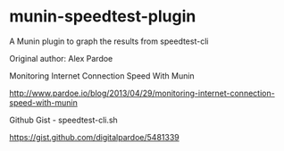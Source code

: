 # munin-speedtest-plugin
A Munin plugin to graph the results from speedtest-cli

Original author: Alex Pardoe

Monitoring Internet Connection Speed With Munin

http://www.pardoe.io/blog/2013/04/29/monitoring-internet-connection-speed-with-munin

Github Gist - speedtest-cli.sh

https://gist.github.com/digitalpardoe/5481339
